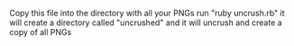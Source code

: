 Copy this file into the directory with all your PNGs
run "ruby uncrush.rb"
it will create a directory called "uncrushed"
and it will uncrush and create a copy of all PNGs
